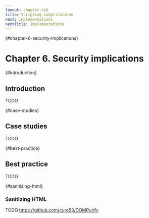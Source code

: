 ```yaml
---
layout: chapter.njk
title: Scripting complications
next: implementations
nextTitle: Implementations
---
```

{#chapter-6-security-implications}
# Chapter 6. Security implications

{#introduction}
## Introduction

TODO

{#case-studies}
## Case studies

TODO

{#best-practice}
## Best practice

TODO

{#sanitizing-html}
### Sanitizing HTML

TODO <https://github.com/cure53/DOMPurify>
